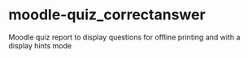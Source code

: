 # moodle-quiz_correctanswer
Moodle quiz report to display questions for offline printing and with a display hints mode
